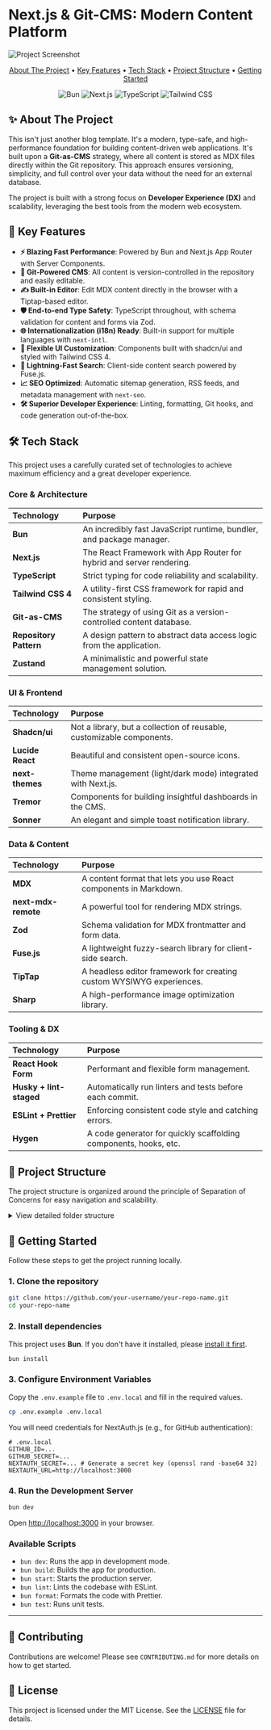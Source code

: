 # Next.js & Git-CMS: Modern Content Platform

![Project Screenshot](https://via.placeholder.com/1200x600.png?text=Your+Project+Screenshot)

<p align="center">
  <a href="#-about-the-project">About The Project</a> •
  <a href="#-key-features">Key Features</a> •
  <a href="#-tech-stack">Tech Stack</a> •
  <a href="#-project-structure">Project Structure</a> •
  <a href="#-getting-started">Getting Started</a>
</p>

<p align="center">
  <img src="https://img.shields.io/badge/runtime-Bun-black?style=for-the-badge&logo=bun" alt="Bun">
  <img src="https://img.shields.io/badge/framework-Next.js-black?style=for-the-badge&logo=next.js" alt="Next.js">
  <img src="https://img.shields.io/badge/language-TypeScript-blue?style=for-the-badge&logo=typescript" alt="TypeScript">
  <img src="https://img.shields.io/badge/styling-Tailwind_CSS-38B2AC?style=for-the-badge&logo=tailwind-css" alt="Tailwind CSS">
</p>

## ✨ About The Project

This isn't just another blog template. It's a modern, type-safe, and high-performance foundation for building content-driven web applications. It's built upon a **Git-as-CMS** strategy, where all content is stored as MDX files directly within the Git repository. This approach ensures versioning, simplicity, and full control over your data without the need for an external database.

The project is built with a strong focus on **Developer Experience (DX)** and scalability, leveraging the best tools from the modern web ecosystem.

## 🚀 Key Features

*   **⚡️ Blazing Fast Performance**: Powered by Bun and Next.js App Router with Server Components.
*   **📂 Git-Powered CMS**: All content is version-controlled in the repository and easily editable.
*   **✍️ Built-in Editor**: Edit MDX content directly in the browser with a Tiptap-based editor.
*   **🛡️ End-to-end Type Safety**: TypeScript throughout, with schema validation for content and forms via Zod.
*   **🌐 Internationalization (i18n) Ready**: Built-in support for multiple languages with `next-intl`.
*   **🎨 Flexible UI Customization**: Components built with shadcn/ui and styled with Tailwind CSS 4.
*   **🔎 Lightning-Fast Search**: Client-side content search powered by Fuse.js.
*   **📈 SEO Optimized**: Automatic sitemap generation, RSS feeds, and metadata management with `next-seo`.
*   **🛠️ Superior Developer Experience**: Linting, formatting, Git hooks, and code generation out-of-the-box.

## 🛠️ Tech Stack

This project uses a carefully curated set of technologies to achieve maximum efficiency and a great developer experience.

### Core & Architecture

| Technology | Purpose |
| :--- | :--- |
| **Bun** | An incredibly fast JavaScript runtime, bundler, and package manager. |
| **Next.js** | The React Framework with App Router for hybrid and server rendering. |
| **TypeScript** | Strict typing for code reliability and scalability. |
| **Tailwind CSS 4** | A utility-first CSS framework for rapid and consistent styling. |
| **Git-as-CMS** | The strategy of using Git as a version-controlled content database. |
| **Repository Pattern** | A design pattern to abstract data access logic from the application. |
| **Zustand** | A minimalistic and powerful state management solution. |

### UI & Frontend

| Technology | Purpose |
| :--- | :--- |
| **Shadcn/ui** | Not a library, but a collection of reusable, customizable components. |
| **Lucide React** | Beautiful and consistent open-source icons. |
| **next-themes** | Theme management (light/dark mode) integrated with Next.js. |
| **Tremor** | Components for building insightful dashboards in the CMS. |
| **Sonner** | An elegant and simple toast notification library. |

### Data & Content

| Technology | Purpose |
| :--- | :--- |
| **MDX** | A content format that lets you use React components in Markdown. |
| **next-mdx-remote**| A powerful tool for rendering MDX strings. |
| **Zod** | Schema validation for MDX frontmatter and form data. |
| **Fuse.js** | A lightweight fuzzy-search library for client-side search. |
| **TipTap** | A headless editor framework for creating custom WYSIWYG experiences. |
| **Sharp** | A high-performance image optimization library. |

### Tooling & DX

| Technology | Purpose |
| :--- | :--- |
| **React Hook Form** | Performant and flexible form management. |
| **Husky + lint-staged**| Automatically run linters and tests before each commit. |
| **ESLint + Prettier** | Enforcing consistent code style and catching errors. |
| **Hygen** | A code generator for quickly scaffolding components, hooks, etc. |

## 📁 Project Structure

The project structure is organized around the principle of Separation of Concerns for easy navigation and scalability.

<details>
<summary>View detailed folder structure</summary>

```
src
├── app/                  # App Router: pages, layouts, API routes
├── components/           # Reusable React components (ui, features, layout)
├── lib/                  # Helper functions, API clients, validators
├── repositories/         # Implementation of the Repository Pattern for data access
├── stores/               # Zustand global state stores
├── hooks/                # Custom React hooks
├── config/               # Application-wide configuration files (auth, i18n, site)
├── messages/             # Localization files for next-intl
└── types/                # Global TypeScript definitions
```

</details>

## 🚀 Getting Started

Follow these steps to get the project running locally.

### 1. Clone the repository

```bash
git clone https://github.com/your-username/your-repo-name.git
cd your-repo-name
```

### 2. Install dependencies

This project uses **Bun**. If you don't have it installed, please [install it first](https://bun.sh/docs/installation).

```bash
bun install
```

### 3. Configure Environment Variables

Copy the `.env.example` file to `.env.local` and fill in the required values.

```bash
cp .env.example .env.local
```

You will need credentials for NextAuth.js (e.g., for GitHub authentication):

```env
# .env.local
GITHUB_ID=...
GITHUB_SECRET=...
NEXTAUTH_SECRET=... # Generate a secret key (openssl rand -base64 32)
NEXTAUTH_URL=http://localhost:3000
```

### 4. Run the Development Server

```bash
bun dev
```

Open [http://localhost:3000](http://localhost:3000) in your browser.

### Available Scripts

*   `bun dev`: Runs the app in development mode.
*   `bun build`: Builds the app for production.
*   `bun start`: Starts the production server.
*   `bun lint`: Lints the codebase with ESLint.
*   `bun format`: Formats the code with Prettier.
*   `bun test`: Runs unit tests.

---

## 🤝 Contributing

Contributions are welcome! Please see `CONTRIBUTING.md` for more details on how to get started.

## 📄 License

This project is licensed under the MIT License. See the [LICENSE](LICENSE) file for details.